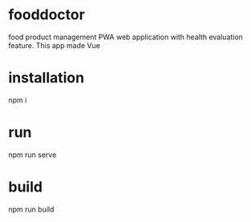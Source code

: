 # fooddoctor
food product management PWA web application with health evaluation feature. This app made Vue

# installation
npm i

# run 
npm run serve

# build
npm run build

